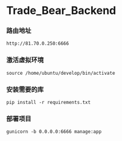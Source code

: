 # Trade_Bear_Backend
### 路由地址
```
http://81.70.0.250:6666
```
### 激活虚拟环境
```
source /home/ubuntu/develop/bin/activate
```
### 安装需要的库
```
pip install -r requirements.txt
```
### 部署项目
```
gunicorn -b 0.0.0.0:6666 manage:app
```